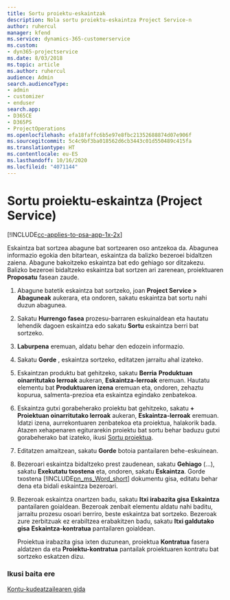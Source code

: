 ```yaml
---
title: Sortu proiektu-eskaintzak
description: Nola sortu proiektu-eskaintza Project Service-n
author: ruhercul
manager: kfend
ms.service: dynamics-365-customerservice
ms.custom:
- dyn365-projectservice
ms.date: 8/03/2018
ms.topic: article
ms.author: ruhercul
audience: Admin
search.audienceType:
- admin
- customizer
- enduser
search.app:
- D365CE
- D365PS
- ProjectOperations
ms.openlocfilehash: efa18faffc6b5e97e8fbc21352688874d07e906f
ms.sourcegitcommit: 5c4c9bf3ba018562d6cb3443c01d550489c415fa
ms.translationtype: HT
ms.contentlocale: eu-ES
ms.lasthandoff: 10/16/2020
ms.locfileid: "4071144"
---
```

# <a name="create-a-project-quote-project-service"></a>Sortu proiektu-eskaintza (Project Service)

[!INCLUDE[cc-applies-to-psa-app-1x-2x](../includes/cc-applies-to-psa-app-1x-2x.md)]

Eskaintza bat sortzea abagune bat sortzearen oso antzekoa da. Abagunea informazio egokia den bitartean, eskaintza da balizko bezeroei bidaltzen zaiena. Abagune bakoitzeko eskaintza bat edo gehiago sor ditzakezu. Balizko bezeroei bidaltzeko eskaintza bat sortzen ari zarenean, proiektuaren **Proposatu** fasean zaude.  
  
1. Abagune batetik eskaintza bat sortzeko, joan **Project Service > Abaguneak** aukerara, eta ondoren, sakatu eskaintza bat sortu nahi duzun abagunea.  
  
2. Sakatu **Hurrengo fasea** prozesu-barraren eskuinaldean eta hautatu lehendik dagoen eskaintza edo sakatu **Sortu** eskaintza berri bat sortzeko.  
  
3. **Laburpena** eremuan, aldatu behar den edozein informazio.  
  
4. Sakatu **Gorde** , eskaintza sortzeko, editatzen jarraitu ahal izateko.  
  
5. Eskaintzan produktu bat gehitzeko, sakatu **Berria** **Produktuan oinarritutako lerroak** aukeran, **Eskaintza-lerroak** eremuan. Hautatu elementu bat **Produktuaren izena** eremuan eta, ondoren, zehaztu kopurua, salmenta-prezioa eta eskaintza egindako zenbatekoa.  
  
6. Eskaintza gutxi gorabeherako proiektu bat gehitzeko, sakatu **+** **Proiektuan oinarritutako lerroak** aukeran, **Eskaintza-lerroak** eremuan. Idatzi izena, aurrekontuaren zenbatekoa eta proiektua, halakorik bada. Atazen xehapenaren egiturarekin proiektu bat sortu behar baduzu gutxi gorabeherako bat izateko, ikusi [Sortu proiektua](../psa/create-project.md).  
  
7. Editatzen amaitzean, sakatu **Gorde** botoia pantailaren behe-eskuinean.  
  
8. Bezeroari eskaintza bidaltzeko prest zaudenean, sakatu **Gehiago** (...), sakatu **Exekutatu txostena** eta, ondoren, sakatu **Eskaintza**. Gorde txostena [!INCLUDE[pn_ms_Word_short](../includes/pn-ms-word-short.md)] dokumentu gisa, editatu behar dena eta bidali eskaintza bezeroari.  
  
9. Bezeroak eskaintza onartzen badu, sakatu **Itxi irabazita gisa** **Eskaintza** pantailaren goialdean. Bezeroak zenbait elementu aldatu nahi baditu, jarraitu prozesu osoari berriro, beste eskaintza bat sortzeko. Bezeroak zure zerbitzuak ez erabiltzea erabakitzen badu, sakatu **Itxi galdutako gisa** **Eskaintza-kontratua** pantailaren goialdean.  
  
   Proiektua irabazita gisa ixten duzunean, proiektua **Kontratua** fasera aldatzen da eta **Proiektu-kontratua** pantailak proiektuaren kontratu bat sortzeko eskatzen dizu.  
  
### <a name="see-also"></a>Ikusi baita ere  
 [Kontu-kudeatzailearen gida](../psa/account-manager-guide.md)
